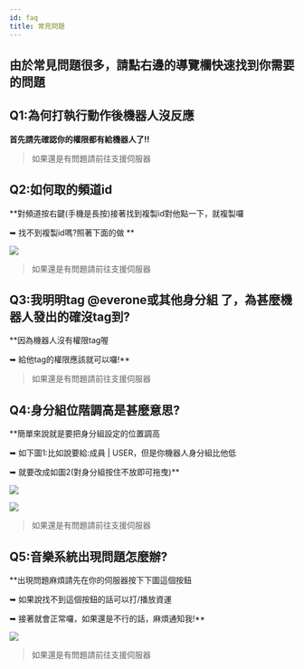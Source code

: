 ```yaml
---
id: faq
title: 常見問題
---
```


## 由於常見問題很多，請點右邊的導覽欄快速找到你需要的問題

## Q1:為何打執行動作後機器人沒反應
**首先請先確認你的權限都有給機器人了!!**

> 如果還是有問題請前往支援伺服器

## Q2:如何取的頻道id
**對頻道按右鍵(手機是長按)接著找到複製id對他點一下，就複製囉

➥  找不到複製id嗎?照著下面的做 **

![](https://media.discordapp.net/attachments/983054761500745768/983356161669611580/Webp.net-gifmaker.gif?width=1246&height=701)

> 如果還是有問題請前往支援伺服器

## Q3:我明明tag @everone或其他身分組 了，為甚麼機器人發出的確沒tag到?

**因為機器人沒有權限tag喔

➥  給他tag的權限應該就可以囉!**

> 如果還是有問題請前往支援伺服器

## Q4:身分組位階調高是甚麼意思?

**簡單來說就是要把身分組設定的位置調高

➥  如下圖1:比如說要給:成員 | USER，但是你機器人身分組比他低

➥  就要改成如圖2(對身分組按住不放即可拖曳)**

![](https://media.discordapp.net/attachments/983054761500745768/985233112718008420/2022-06-12_012121.png)

![](https://media.discordapp.net/attachments/983054761500745768/985233112973848676/2022-06-12_012131.png)

> 如果還是有問題請前往支援伺服器

## Q5:音樂系統出現問題怎麼辦?

**出現問題麻煩請先在你的伺服器按下下圖這個按鈕

➥  如果說找不到這個按鈕的話可以打/播放資運

➥  接著就會正常囉，如果還是不行的話，麻煩通知我!**

![](https://media.discordapp.net/attachments/983054761500745768/986609875100512336/2022-06-15_203351.png)

> 如果還是有問題請前往支援伺服器

